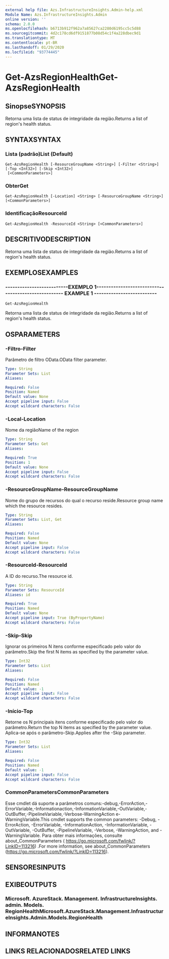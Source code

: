 ```yaml
---
external help file: Azs.InfrastructureInsights.Admin-help.xml
Module Name: Azs.InfrastructureInsights.Admin
online version: ''
schema: 2.0.0
ms.openlocfilehash: b6713b912f962a7a85627ca2280d6195cc5c5d88
ms.sourcegitcommit: 4d2c178cd6df9151877b08d54c1f4a228dbec9d1
ms.translationtype: MT
ms.contentlocale: pt-BR
ms.lasthandoff: 01/29/2020
ms.locfileid: "93774445"
---
```

# <span data-ttu-id="b03e8-101">Get-AzsRegionHealth</span><span class="sxs-lookup"><span data-stu-id="b03e8-101">Get-AzsRegionHealth</span></span>

## <span data-ttu-id="b03e8-102">Sinopse</span><span class="sxs-lookup"><span data-stu-id="b03e8-102">SYNOPSIS</span></span>
<span data-ttu-id="b03e8-103">Retorna uma lista de status de integridade da região.</span><span class="sxs-lookup"><span data-stu-id="b03e8-103">Returns a list of region's health status.</span></span>

## <span data-ttu-id="b03e8-104">SYNTAX</span><span class="sxs-lookup"><span data-stu-id="b03e8-104">SYNTAX</span></span>

### <span data-ttu-id="b03e8-105">Lista (padrão)</span><span class="sxs-lookup"><span data-stu-id="b03e8-105">List (Default)</span></span>
```
Get-AzsRegionHealth [-ResourceGroupName <String>] [-Filter <String>] [-Top <Int32>] [-Skip <Int32>]
 [<CommonParameters>]
```

### <span data-ttu-id="b03e8-106">Obter</span><span class="sxs-lookup"><span data-stu-id="b03e8-106">Get</span></span>
```
Get-AzsRegionHealth [-Location] <String> [-ResourceGroupName <String>] [<CommonParameters>]
```

### <span data-ttu-id="b03e8-107">Identificação</span><span class="sxs-lookup"><span data-stu-id="b03e8-107">ResourceId</span></span>
```
Get-AzsRegionHealth -ResourceId <String> [<CommonParameters>]
```

## <span data-ttu-id="b03e8-108">DESCRITIVO</span><span class="sxs-lookup"><span data-stu-id="b03e8-108">DESCRIPTION</span></span>
<span data-ttu-id="b03e8-109">Retorna uma lista de status de integridade da região.</span><span class="sxs-lookup"><span data-stu-id="b03e8-109">Returns a list of region's health status.</span></span>

## <span data-ttu-id="b03e8-110">EXEMPLOS</span><span class="sxs-lookup"><span data-stu-id="b03e8-110">EXAMPLES</span></span>

### <span data-ttu-id="b03e8-111">--------------------------EXEMPLO 1--------------------------</span><span class="sxs-lookup"><span data-stu-id="b03e8-111">-------------------------- EXAMPLE 1 --------------------------</span></span>
```
Get-AzsRegionHealth
```

<span data-ttu-id="b03e8-112">Retorna uma lista de status de integridade da região.</span><span class="sxs-lookup"><span data-stu-id="b03e8-112">Returns a list of region's health status.</span></span>

## <span data-ttu-id="b03e8-113">OS</span><span class="sxs-lookup"><span data-stu-id="b03e8-113">PARAMETERS</span></span>

### <span data-ttu-id="b03e8-114">-Filtro</span><span class="sxs-lookup"><span data-stu-id="b03e8-114">-Filter</span></span>
<span data-ttu-id="b03e8-115">Parâmetro de filtro OData.</span><span class="sxs-lookup"><span data-stu-id="b03e8-115">OData filter parameter.</span></span>

```yaml
Type: String
Parameter Sets: List
Aliases: 

Required: False
Position: Named
Default value: None
Accept pipeline input: False
Accept wildcard characters: False
```

### <span data-ttu-id="b03e8-116">-Local</span><span class="sxs-lookup"><span data-stu-id="b03e8-116">-Location</span></span>
<span data-ttu-id="b03e8-117">Nome da região</span><span class="sxs-lookup"><span data-stu-id="b03e8-117">Name of the region</span></span>

```yaml
Type: String
Parameter Sets: Get
Aliases: 

Required: True
Position: 1
Default value: None
Accept pipeline input: False
Accept wildcard characters: False
```

### <span data-ttu-id="b03e8-118">-ResourceGroupName</span><span class="sxs-lookup"><span data-stu-id="b03e8-118">-ResourceGroupName</span></span>
<span data-ttu-id="b03e8-119">Nome do grupo de recursos do qual o recurso reside.</span><span class="sxs-lookup"><span data-stu-id="b03e8-119">Resource group name which the resource resides.</span></span>

```yaml
Type: String
Parameter Sets: List, Get
Aliases: 

Required: False
Position: Named
Default value: None
Accept pipeline input: False
Accept wildcard characters: False
```

### <span data-ttu-id="b03e8-120">-ResourceId</span><span class="sxs-lookup"><span data-stu-id="b03e8-120">-ResourceId</span></span>
<span data-ttu-id="b03e8-121">A ID do recurso.</span><span class="sxs-lookup"><span data-stu-id="b03e8-121">The resource id.</span></span>

```yaml
Type: String
Parameter Sets: ResourceId
Aliases: id

Required: True
Position: Named
Default value: None
Accept pipeline input: True (ByPropertyName)
Accept wildcard characters: False
```

### <span data-ttu-id="b03e8-122">-Skip</span><span class="sxs-lookup"><span data-stu-id="b03e8-122">-Skip</span></span>
<span data-ttu-id="b03e8-123">Ignorar os primeiros N itens conforme especificado pelo valor do parâmetro.</span><span class="sxs-lookup"><span data-stu-id="b03e8-123">Skip the first N items as specified by the parameter value.</span></span>

```yaml
Type: Int32
Parameter Sets: List
Aliases: 

Required: False
Position: Named
Default value: -1
Accept pipeline input: False
Accept wildcard characters: False
```

### <span data-ttu-id="b03e8-124">-Início</span><span class="sxs-lookup"><span data-stu-id="b03e8-124">-Top</span></span>
<span data-ttu-id="b03e8-125">Retorne os N principais itens conforme especificado pelo valor do parâmetro.</span><span class="sxs-lookup"><span data-stu-id="b03e8-125">Return the top N items as specified by the parameter value.</span></span>
<span data-ttu-id="b03e8-126">Aplica-se após o parâmetro-Skip.</span><span class="sxs-lookup"><span data-stu-id="b03e8-126">Applies after the -Skip parameter.</span></span>

```yaml
Type: Int32
Parameter Sets: List
Aliases: 

Required: False
Position: Named
Default value: -1
Accept pipeline input: False
Accept wildcard characters: False
```

### <span data-ttu-id="b03e8-127">CommonParameters</span><span class="sxs-lookup"><span data-stu-id="b03e8-127">CommonParameters</span></span>
<span data-ttu-id="b03e8-128">Esse cmdlet dá suporte a parâmetros comuns:-debug,-ErrorAction,-ErrorVariable,-Informationaction,-InformationVariable,-OutVariable,-OutBuffer,-PipelineVariable,-Verbose-WarningAction e-WarningVariable.</span><span class="sxs-lookup"><span data-stu-id="b03e8-128">This cmdlet supports the common parameters: -Debug, -ErrorAction, -ErrorVariable, -InformationAction, -InformationVariable, -OutVariable, -OutBuffer, -PipelineVariable, -Verbose, -WarningAction, and -WarningVariable.</span></span> <span data-ttu-id="b03e8-129">Para obter mais informações, consulte about_CommonParameters ( https://go.microsoft.com/fwlink/?LinkID=113216) .</span><span class="sxs-lookup"><span data-stu-id="b03e8-129">For more information, see about_CommonParameters (https://go.microsoft.com/fwlink/?LinkID=113216).</span></span>

## <span data-ttu-id="b03e8-130">SENSORES</span><span class="sxs-lookup"><span data-stu-id="b03e8-130">INPUTS</span></span>

## <span data-ttu-id="b03e8-131">EXIBE</span><span class="sxs-lookup"><span data-stu-id="b03e8-131">OUTPUTS</span></span>

### <span data-ttu-id="b03e8-132">Microsoft. AzureStack. Management. InfrastructureInsights. admin. Models. RegionHealth</span><span class="sxs-lookup"><span data-stu-id="b03e8-132">Microsoft.AzureStack.Management.InfrastructureInsights.Admin.Models.RegionHealth</span></span>

## <span data-ttu-id="b03e8-133">INFORMA</span><span class="sxs-lookup"><span data-stu-id="b03e8-133">NOTES</span></span>

## <span data-ttu-id="b03e8-134">LINKS RELACIONADOS</span><span class="sxs-lookup"><span data-stu-id="b03e8-134">RELATED LINKS</span></span>

